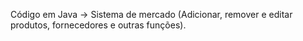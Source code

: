 Código em Java -> Sistema de mercado (Adicionar, remover e editar produtos, fornecedores e outras funções).
